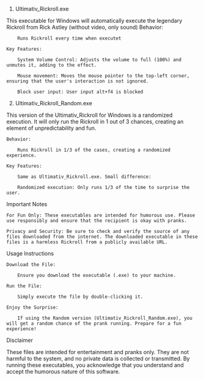 1. Ultimativ_Rickroll.exe

This executable for Windows will automatically execute the legendary Rickroll from Rick Astley (without video, only sound)
    Behavior:

        Runs Rickroll every time when executet

    Key Features:

        System Volume Control: Adjusts the volume to full (100%) and unmutes it, adding to the effect.

        Mouse movement: Moves the mouse pointer to the top-left corner, ensuring that the user's interaction is not ignored.
        
        Block user input: User input alt+f4 is blocked
    
2. Ultimativ_Rickroll_Random.exe

This version of the Ultimativ_Rickroll for Windows is a randomized execution. It will only run the Rickroll in 1 out of 3 chances, creating an element of unpredictability and fun.

    Behavior:

        Runs Rickroll in 1/3 of the cases, creating a randomized experience.

    Key Features:

        Same as Ultimativ_Rickroll.exe. Small difference:

        Randomized execution: Only runs 1/3 of the time to surprise the user.


Important Notes

    For Fun Only: These executables are intended for humorous use. Please use responsibly and ensure that the recipient is okay with pranks.

    Privacy and Security: Be sure to check and verify the source of any files downloaded from the internet. The downloaded executable in these files is a harmless Rickroll from a publicly available URL.
    

Usage Instructions

    Download the File:

        Ensure you download the executable (.exe) to your machine.

    Run the File:

        Simply execute the file by double-clicking it.

    Enjoy the Surprise:

        If using the Random version (Ultimativ_Rickroll_Random.exe), you will get a random chance of the prank running. Prepare for a fun experience!


  Disclaimer

These files are intended for entertainment and pranks only. They are not harmful to the system, and no private data is collected or transmitted. By running these executables, you acknowledge that you understand and accept the humorous nature of this software.
